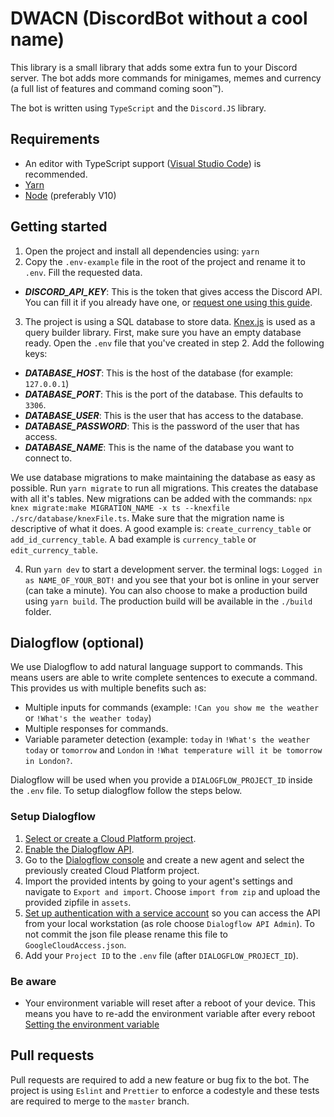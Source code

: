 # DWACN (DiscordBot without a cool name)

This library is a small library that adds some extra fun to your Discord server. The bot adds more commands for minigames, memes and currency (a full list of features and command coming soon™).

The bot is written using `TypeScript` and the `Discord.JS` library.

## Requirements

-   An editor with TypeScript support ([Visual Studio Code](https://code.visualstudio.com/)) is recommended.
-   [Yarn](https://classic.yarnpkg.com/en/docs/install/)
-   [Node](https://nodejs.org/en/download/) (preferably V10)

## Getting started

1. Open the project and install all dependencies using: `yarn`
2. Copy the `.env-example` file in the root of the project and rename it to `.env`. Fill the requested data.

-   **_DISCORD_API_KEY_**: This is the token that gives access the Discord API. You can fill it if you already have one, or [request one using this guide]().

3. The project is using a SQL database to store data. [Knex.js](http://knexjs.org/) is used as a query builder library. First, make sure you have an empty database ready. Open the `.env` file that you've created in step 2. Add the following keys:

-   **_DATABASE_HOST_**: This is the host of the database (for example: `127.0.0.1`)
-   **_DATABASE_PORT_**: This is the port of the database. This defaults to `3306`.
-   **_DATABASE_USER_**: This is the user that has access to the database.
-   **_DATABASE_PASSWORD_**: This is the password of the user that has access.
-   **_DATABASE_NAME_**: This is the name of the database you want to connect to.

We use database migrations to make maintaining the database as easy as possible. Run `yarn migrate` to run all migrations. This creates the database with all it's tables. New migrations can be added with the commands: `npx knex migrate:make MIGRATION_NAME -x ts --knexfile ./src/database/knexFile.ts`. Make sure that the migration name is descriptive of what it does. A good example is: `create_currency_table` or `add_id_currency_table`. A bad example is `currency_table` or `edit_currency_table`.

4. Run `yarn dev` to start a development server. the terminal logs: `Logged in as NAME_OF_YOUR_BOT!` and you see that your bot is online in your server (can take a minute). You can also choose to make a production build using `yarn build`. The production build will be available in the `./build` folder.

## Dialogflow (optional)

We use Dialogflow to add natural language support to commands. This means users are able to write complete sentences to execute a command. This provides us with multiple benefits such as:

-   Multiple inputs for commands (example: `!Can you show me the weather` or `!What's the weather today`)
-   Multiple responses for commands.
-   Variable parameter detection (example: `today` in `!What's the weather today` or `tomorrow` and `London` in `!What temperature will it be tomorrow in London?`.

Dialogflow will be used when you provide a `DIALOGFLOW_PROJECT_ID` inside the `.env` file. To setup dialogflow follow the steps below.

### Setup Dialogflow

1.  [Select or create a Cloud Platform project](https://console.cloud.google.com/project).
2.  [Enable the Dialogflow API](https://console.cloud.google.com/flows/enableapi?apiid=dialogflow.googleapis.com).
3.  Go to the [Dialogflow console](https://dialogflow.cloud.google.com/) and create a new agent and select the previously created Cloud Platform project.
4.  Import the provided intents by going to your agent's settings and navigate to `Export and import`. Choose `import from zip` and upload the provided zipfile in `assets`.
5.  [Set up authentication with a service account](https://cloud.google.com/docs/authentication/getting-started) so you can access the API from your local workstation (as role choose `Dialogflow API Admin`). To not commit the json file please rename this file to `GoogleCloudAccess.json`.
6.  Add your `Project ID` to the `.env` file (after `DIALOGFLOW_PROJECT_ID`).

### Be aware

-   Your environment variable will reset after a reboot of your device. This means you have to re-add the environment variable after every reboot [Setting the environment variable](https://cloud.google.com/docs/authentication/getting-started#setting_the_environment_variable)

## Pull requests

Pull requests are required to add a new feature or bug fix to the bot. The project is using `Eslint` and `Prettier` to enforce a codestyle and these tests are required to merge to the `master` branch.
